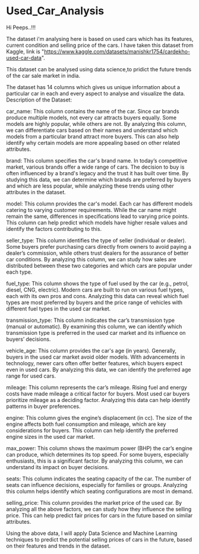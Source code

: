 # Used_Car_Analysis

Hi Peeps..!!!

The dataset i'm analysing here is based on used cars which has its features, current condition and selling price of the cars. I have taken this dataset from Kaggle, link is "https://www.kaggle.com/datasets/manishkr1754/cardekho-used-car-data".

This dataset can be analysed using data science,to pridict the future trends of the car sale market in india.

The dataset has 14 columns which gives us unique information about a particular car in each and every aspect to analyse and visualize the data.
Description of the Dataset:

car_name: This column contains the name of the car. Since car brands produce multiple models, not every car attracts buyers equally. Some models are highly popular, while others are not. By analyzing this column, we can differentiate cars based on their names and understand which models from a particular brand attract more buyers. This can also help identify why certain models are more appealing based on other related attributes.

brand: This column specifies the car's brand name. In today’s competitive market, various brands offer a wide range of cars. The decision to buy is often influenced by a brand's legacy and the trust it has built over time. By studying this data, we can determine which brands are preferred by buyers and which are less popular, while analyzing these trends using other attributes in the dataset.

model: This column provides the car's model. Each car has different models catering to varying customer requirements. While the car name might remain the same, differences in specifications lead to varying price points. This column can help predict which models have higher resale values and identify the factors contributing to this.

seller_type: This column identifies the type of seller (individual or dealer). Some buyers prefer purchasing cars directly from owners to avoid paying a dealer’s commission, while others trust dealers for the assurance of better car conditions. By analyzing this column, we can study how sales are distributed between these two categories and which cars are popular under each type.

fuel_type: This column shows the type of fuel used by the car (e.g., petrol, diesel, CNG, electric). Modern cars are built to run on various fuel types, each with its own pros and cons. Analyzing this data can reveal which fuel types are most preferred by buyers and the price range of vehicles with different fuel types in the used car market.

transmission_type: This column indicates the car’s transmission type (manual or automatic). By examining this column, we can identify which transmission type is preferred in the used car market and its influence on buyers’ decisions.

vehicle_age: This column provides the car's age (in years). Generally, buyers in the used car market avoid older models. With advancements in technology, newer cars often offer better features, which buyers expect even in used cars. By analyzing this data, we can identify the preferred age range for used cars.

mileage: This column represents the car’s mileage. Rising fuel and energy costs have made mileage a critical factor for buyers. Most used car buyers prioritize mileage as a deciding factor. Analyzing this data can help identify patterns in buyer preferences.

engine: This column gives the engine’s displacement (in cc). The size of the engine affects both fuel consumption and mileage, which are key considerations for buyers. This column can help identify the preferred engine sizes in the used car market.

max_power: This column shows the maximum power (BHP) the car’s engine can produce, which determines its top speed. For some buyers, especially enthusiasts, this is a significant factor. By analyzing this column, we can understand its impact on buyer decisions.

seats: This column indicates the seating capacity of the car. The number of seats can influence decisions, especially for families or groups. Analyzing this column helps identify which seating configurations are most in demand.

selling_price: This column provides the market price of the used car. By analyzing all the above factors, we can study how they influence the selling price. This can help predict fair prices for cars in the future based on similar attributes.

Using the above data, I will apply Data Science and Machine Learning techniques to predict the potential selling prices of cars in the future, based on their features and trends in the dataset.

